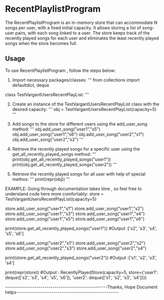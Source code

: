 # RecentPlaylistProgram
The RecentPlaylistProgram is an in-memory store that can accommodate N songs per user, with a fixed initial capacity.
It allows storing a list of song-user pairs, with each song linked to a user. 
The store keeps track of the recently played songs for each user and eliminates the least recently played songs when the store becomes full.

## Usage

To use RecentPlaylistProgram , follow the steps below:
1. Import necessary packages/classes:
'''
from collections import defaultdict, deque

class TestVargantUsersRecentPlayList:
'''

2. Create an instance of the TestVargantUsersRecentPlayList class with the desired capacity:
'''
obj = TestVargantUsersRecentPlayList(capacity=5)
'''

3. Add songs to the store for different users using the add_user_song method:
'''
obj.add_user_song("user1","s5")
obj.add_user_song("user1","s6")
obj.add_user_song("user2","s1")
obj.add_user_song("user2","s2")
'''

4. Retrieve the recently played songs for a specific user using the get_all_recently_played_songs method:
'''
print(obj.get_all_recently_played_songs("user1"))
print(obj.get_all_recently_played_songs("user2"))
'''

5. Retrieve the recently played songs for all user with help of special methos:
'''
print(repr(obj))
'''

EXAMPLE:
Going through documentation takes time , so feel free to understand code here more comfortably:
store = TestVargantUsersRecentPlayList(capacity=5)

store.add_user_song("user1","s1")
store.add_user_song("user1","s2")
store.add_user_song("user1","s3")
store.add_user_song("user1","s4")
store.add_user_song("user1","s5")
store.add_user_song("user1","s6")

print(store.get_all_recently_played_songs("user1")) #Output :['s2', 's3', 's4', 's5', 's6']

store.add_user_song("user2","s1")
store.add_user_song("user2","s2")
store.add_user_song("user2","s3")
store.add_user_song("user2","s4")

print(store.get_all_recently_played_songs("user2")) #Output :['s1', 's2', 's3', 's4']

print(repr(store)) #Output : RecentlyPlayedStore(capacity=5, store={'user1': deque(['s2', 's3', 's4', 's5', 's6']), 'user2': deque(['s1', 's2', 's3', 's4'])})


----------------------------------------------------Thanks, Hope Document helps----------------------------------------------------

